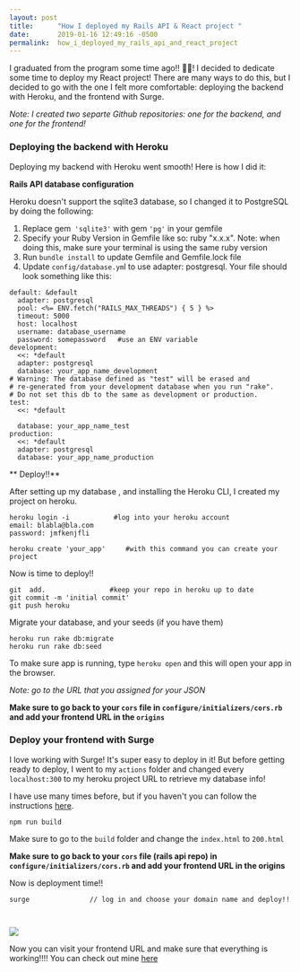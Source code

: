 ```yaml
---
layout: post
title:      "How I deployed my Rails API & React project "
date:       2019-01-16 12:49:16 -0500
permalink:  how_i_deployed_my_rails_api_and_react_project
---
```



I graduated from the program some time ago!! 🎉🎉! I decided to dedicate some time to deploy my React project! There are many ways to do this, but I decided to go with the one I felt more comfortable: deploying the backend with Heroku, and the frontend with Surge. 

*Note: I created two separte Github repositories: one for the backend, and one for the frontend!*

### Deploying the backend with Heroku


 Deploying my backend with Heroku went smooth!  Here is how I did it:
 
  **Rails API database configuration**
 
 
 Heroku doesn't support the sqlite3 database, so I changed it to PostgreSQL by doing the following:
 
1.  Replace gem` 'sqlite3'` with gem `'pg'` in your gemfile
2. Specify your Ruby Version in Gemfile like so: ruby "x.x.x". Note: when doing this, make sure your terminal is using the same ruby version
4. Run `bundle install` to update Gemfile and Gemfile.lock file
5. Update `config/database.ym`l to use adapter: postgresql. Your file should look something like this:

```
default: &default
  adapter: postgresql
  pool: <%= ENV.fetch("RAILS_MAX_THREADS") { 5 } %>
  timeout: 5000
  host: localhost
  username: database_username
  password: somepassword   #use an ENV variable
development:
  <<: *default
  adapter: postgresql
  database: your_app_name_development
# Warning: The database defined as "test" will be erased and
# re-generated from your development database when you run "rake".
# Do not set this db to the same as development or production.
test:
  <<: *default
 
  database: your_app_name_test
production:
  <<: *default
  adapter: postgresql
  database: your_app_name_production
```
 
 
 ** Deploy!!**
 
After setting up my database , and installing the Heroku CLI, I created my project on heroku.

```
heroku login -i           #log into your heroku account
email: blabla@bla.com
password: jmfkenjfli

heroku create 'your_app'     #with this command you can create your project
```


Now is time to deploy!! 

```
git  add.                #keep your repo in heroku up to date
git commit -m 'initial commit'
git push heroku
```

Migrate your database, and your seeds (if you have them)

```
heroku run rake db:migrate
heroku run rake db:seed
```

To make sure app is running, type `heroku open` and this will open your app in the browser. 

*Note: go to the URL that you assigned for your JSON*

**Make sure to go back to your `cors` file in `configure/initializers/cors.rb` and add your frontend URL in the `origins`**

### Deploy your frontend with Surge

I love working with Surge! It's super easy to deploy in it! But before getting ready to deploy, I went to my `actions` folder and changed every `localhost:300` to my heroku project URL to retrieve my database info!

I have use many times before, but if you haven't you can follow the instructions [here](https://medium.freecodecamp.org/surge-vs-github-pages-deploying-a-create-react-app-project-c0ecbf317089).

```
npm run build    
```

Make sure to go to the `build` folder and change the `index.html` to `200.html`

**Make sure to go back to your `cors` file (rails api repo) in `configure/initializers/cors.rb` and add your frontend URL in the origins**

Now is deployment time!!

```
surge               // log in and choose your domain name and deploy!!

 
```

![](https://cdn-images-1.medium.com/max/800/1*6pcd8OZ6khzXpaf4Mqy8XA.png)

Now you can visit your frontend URL and make sure that everything is working!!!! You can check out mine [here](https://winecell.surge.sh/)


